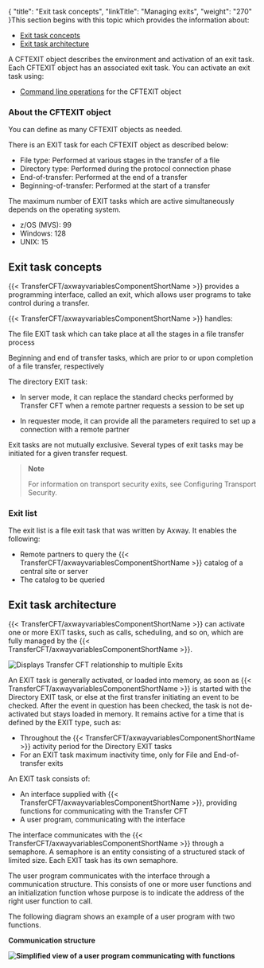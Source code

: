 {
    "title": "Exit task concepts",
    "linkTitle": "Managing exits",
    "weight": "270"
}This section begins with this topic
which provides the information about:

- [Exit
    task concepts](#Exit_task_concepts)
- [Exit
    task architecture](#Exit_task_architecture)

A CFTEXIT object describes
the environment and activation of an exit
task. Each CFTEXIT object has an associated exit task. You can activate an exit task using:

- [Command
    line operations](../../c_intro_userinterfaces/web_copilot_ui/conf_intro/cftexit) for the CFTEXIT object

<span id="About_the_CFTEXIT_object"></span>

### About the CFTEXIT object

You can define as many CFTEXIT objects as needed.

There is an EXIT task for each
CFTEXIT object as described below:

- File type: Performed
    at various stages in the transfer of a file
- Directory type:
    Performed during the protocol connection phase
- End-of-transfer:
    Performed at the end of a transfer
- Beginning-of-transfer: Performed at the start of a transfer

The maximum number of EXIT tasks which are active simultaneously depends
on the operating system.

- z/OS (MVS): 99
- Windows: 128
- UNIX: 15

<span id="Exit_task_concepts"></span>

## Exit task concepts

{{< TransferCFT/axwayvariablesComponentShortName  >}} provides a programming interface, called an exit,
which allows user programs to take control during a transfer.

{{< TransferCFT/axwayvariablesComponentShortName  >}} handles:

The file EXIT task
which can take place at all the stages in a file transfer process

Beginning and end of transfer tasks, which are prior to or upon completion of a file transfer, respectively

The directory EXIT
task:

- In
    server mode, it can replace the standard checks performed by Transfer
    CFT when a remote partner requests a session to be set up

<!-- -->

- In
    requester mode, it can provide all the parameters required to set
    up a connection with a remote partner

Exit tasks are not mutually exclusive. Several types of exit tasks may
be initiated for a given transfer request.

> **Note**
>
> For
> information on transport security exits, see Configuring
> Transport Security.

### Exit list

The exit list is a file exit task that was written by Axway. It enables the following:

- Remote partners
    to query the {{< TransferCFT/axwayvariablesComponentShortName >}} catalog of a central site or server
- The catalog to
    be queried

<span id="Exit_task_architecture"></span>

## Exit task architecture

{{< TransferCFT/axwayvariablesComponentShortName  >}} can activate one or more EXIT tasks, such as calls, scheduling, and so on, which
are fully managed by the {{< TransferCFT/axwayvariablesComponentShortName  >}}.

![Displays Transfer CFT relationship to multiple Exits](/Images/TransferCFT/cft_exits_1.png)

An EXIT task is generally activated, or loaded into memory,
as soon as {{< TransferCFT/axwayvariablesComponentShortName  >}} is started with the Directory EXIT
task, or else at the first transfer initiating an event to be checked.
After the event in question has been checked, the task is not de-activated
but stays loaded in memory. It remains active for a time that is defined
by the EXIT type, such as:

- Throughout the
    {{< TransferCFT/axwayvariablesComponentShortName >}} activity period for the Directory EXIT tasks
- For an EXIT task
    maximum inactivity time, only for File and End-of-transfer exits

An EXIT task consists of:

- An interface supplied
    with {{< TransferCFT/axwayvariablesComponentShortName >}}, providing functions for communicating with the Transfer
    CFT
- A user program,
    communicating with the interface

The interface communicates with the {{< TransferCFT/axwayvariablesComponentShortName  >}} through a semaphore. A semaphore is an entity
consisting of a structured stack of limited size. Each EXIT task has its
own semaphore.

The user program communicates with the interface through a communication
structure. This consists of one or more user functions and an initialization
function whose purpose is to indicate the address of the right user function
to call.

The following diagram shows an example
of a user program with two functions.

********<span class="autonumber"></span>Communication structure********

********<span class="autonumber"></span>
![Simplified view of a user program communicating with functions](/Images/TransferCFT/cft_exits_2.png)********
